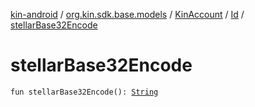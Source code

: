 [kin-android](../../../index.md) / [org.kin.sdk.base.models](../../index.md) / [KinAccount](../index.md) / [Id](index.md) / [stellarBase32Encode](./stellar-base32-encode.md)

# stellarBase32Encode

`fun stellarBase32Encode(): `[`String`](https://kotlinlang.org/api/latest/jvm/stdlib/kotlin/-string/index.html)